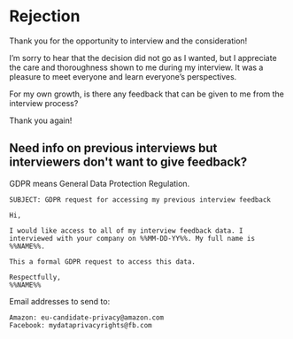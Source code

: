 # Rejection

Thank you for the opportunity to interview and the consideration!

I’m sorry to hear that the decision did not go as I wanted, but I appreciate the care and thoroughness shown to me during my interview. It was a pleasure to meet everyone and learn everyone’s perspectives.

For my own growth, is there any feedback that can be given to me from the interview process?

Thank you again!

## Need info on previous interviews but interviewers don't want to give feedback?

GDPR means General Data Protection Regulation.

```
SUBJECT: GDPR request for accessing my previous interview feedback

Hi,

I would like access to all of my interview feedback data. I interviewed with your company on %%MM-DD-YY%%. My full name is %%NAME%%.

This a formal GDPR request to access this data.

Respectfully,
%%NAME%%
```

Email addresses to send to:

```
Amazon: eu-candidate-privacy@amazon.com
Facebook: mydataprivacyrights@fb.com
```
